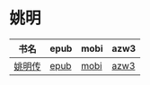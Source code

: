 # 姚明

| 书名 | epub | mobi | azw3 |
| --- | --- | --- | --- |
| [姚明传](http://ct.dalanmei.com/f/31084289-571813090-a07855) | [epub](http://ct.dalanmei.com/f/31084289-571813090-a07855) | [mobi](http://ct.dalanmei.com/f/31084289-571543122-d9b077) | [azw3](http://ct.dalanmei.com/f/31084289-572014337-b8591d) |

